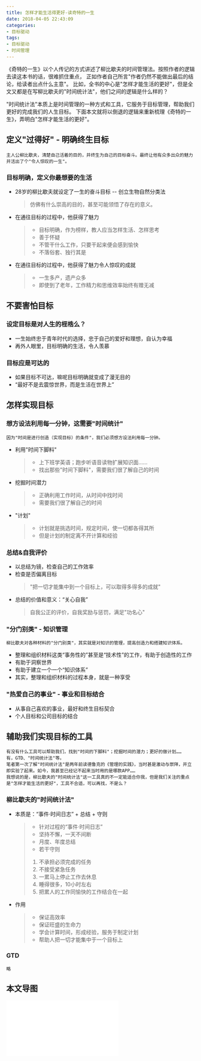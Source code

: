 ```yaml
---
title: 怎样才能生活得更好-读奇特的一生
date: 2018-04-05 22:43:09
categories: 
- 目标驱动
tags:
- 目标驱动
- 时间管理
---
```


《奇特的一生》以个人传记的方式讲述了柳比歇夫的时间管理法。按照作者的逻辑去读这本书的话，很难抓住重点，
正如作者自己所言"作者仍然不能做出最后的结论，给读者出点什么主意"。
比如，全书的中心是"怎样才能生活的更好"，但是全文又都是在写柳比歇夫的"时间统计法"，他们之间的逻辑是什么样的？

"时间统计法"本质上是时间管理的一种方式和工具，它服务于目标管理，帮助我们更好的完成我们的人生目标。
下面本文就将以倒退的逻辑来重新梳理《奇特的一生》，弄明白"怎样才能生活的更好"。
<!-- more --> 

## 定义"过得好" - 明确终生目标
    主人公柳比歇夫，清楚自己活着的目的，并终生为自己的目标奋斗。最终让他有众多出众的魅力并活出了个"令人惊叹的一生"。
 ### 目标明确，定义你最想要的生活
   * 28岁的柳比歇夫就设定了一生的奋斗目标 -- 创立生物自然分类法
     > 仿佛有什么崇高的目的，甚至可能领悟了存在的意义。
   * 在通往目标的过程中，他获得了魅力
     >* 目标明确，作为榜样，教人应当怎样生活、怎样思考
     >* 善于怀疑
     >* 不管干什么工作，只要干起来便会感到愉快
     >* 不落俗套、独行其是
   * 在通往目标的过程中，他获得了魅力令人惊叹的成就
     >* 一生多产，遗产众多
     >* 即使到了老年，工作精力和思维效率始终有赠无减

## 不要害怕目标
 ### 设定目标是对人生的桎梏么？
   * 一生始终忠于青年时代的选择，忠于自己的爱好和理想，自认为幸福
   * 再外人眼里，目标明确的生活，令人羡慕
 ### 目标应是可达的
   * 如果目标不可达，嘛呢目标明确就变成了漫无目的
   * “最好不是去震惊世界，而是生活在世界上”
 
## 怎样实现目标
 ### 想方设法利用每一分钟，这需要"时间统计"
    因为"时间是进行创造（实现目标）的条件"，我们必须想方设法利用每一分钟。
   * 利用"时间下脚料"
     >* 上下班学英语；跑步听语音读物扩展知识面……
     >* 找出那些"时间下脚料"，需要我们很了解自己的时间
   * 挖掘时间潜力
     >* 正确利用工作时间，从时间中找时间
     >* 需要我们很了解自己的时间
   * "计划"
     >* 计划就是挑选时间，规定时间，使一切都各得其所
     >* 但是计划的制定离不开计算和经验
 ### 总结&自我评价
   * 以总结为镜，检查自己的工作效率
   * 检查是否偏离目标
     > "把一切才能集中到一个目标上，可以取得多得多的成就"
   * 总结的价值和意义：“关心自我”
     > 自我公正的评价，自我奖励与惩罚，满足"功名心"
 ### "分门别类" - 知识管理
    柳比歇夫对各种材料的"分门别类"，其实就是对知识的管理，提高创造力和搭建知识体系。
   * 整理和组织材料这类“事务性的”甚至是“技术性”的工作，有助于创造性的工作
   * 有助于洞察世界
   * 有助于建立一个一个“知识体系”
   * 其实，整理和组织材料的过程本身，就是一种享受
 ### "热爱自己的事业" - 事业和目标结合
   * 从事自己喜欢的事业，最好和终生目标契合
   * 个人目标和公司目标的结合
 
## 辅助我们实现目标的工具
    有没有什么工具可以帮助我们，找到"时间的下脚料"；挖掘时间的潜力；更好的做计划……
    有，GTD、"时间统计法"等。
    笔者第一次了解"时间统计法"是两年前读德鲁克的《管理的实践》，当时甚是激动与崇拜，并立即实验了起来。如今，我甚至已经记不起来当时用的是哪款APP……
    我想说的是，柳比歇夫的"时间统计法"这一工具真的不一定能适合你我，但是我们关注的重点是"怎样才能生活的更好"，工具不合适，可以再找，不是么？
 ### 柳比歇夫的"时间统计法"
   * 本质是：“事件·时间日志” + 总结 + 守则
     >* 针对过程的“事件·时间日志”
     >* 坚持不懈，一天不间断
     >* 月度、年度总结
     >* 若干守则
       >  1. 不承担必须完成的任务
       >  2. 不接受紧急任务
       >  3. 一累马上停止工作去休息
       >  4. 睡得很多，10小时左右
       >  5. 把累人的工作同愉快的工作结合在一起
   * 作用
     >* 保证高效率
     >* 保证旺盛的生命力
     >* 学会计算时间，形成经验，服务于制定计划
     >* 帮助人把一切才能集中于一个目标上
 ### GTD
    略
    
本文导图
----
![奇特的一生](/images/怎样才能生活得更好.pdf)
